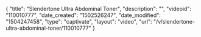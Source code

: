 {
    "title": "Slendertone Ultra Abdominal Toner",
    "description": "",
    "videoid": "110010777",
    "date_created": "1502526247",
    "date_modified": "1504247458",
    "type": "captivate",
    "layout": "video",
    "url": "\/v\/slendertone-ultra-abdominal-toner\/110010777"
}